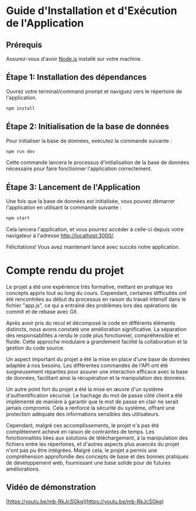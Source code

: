 # Guide d'Installation et d'Exécution de l'Application

## Prérequis
Assurez-vous d'avoir [Node.js](https://nodejs.org/) installé sur votre machine.

## Étape 1: Installation des dépendances
Ouvrez votre terminal/command prompt et naviguez vers le répertoire de l'application.

```bash
npm install
```

## Étape 2: Initialisation de la base de données
Pour initialiser la base de données, exécutez la commande suivante :

```bash
npm run dev
```

Cette commande lancera le processus d'initialisation de la base de données nécessaire pour faire fonctionner l'application correctement.

## Étape 3: Lancement de l'Application
Une fois que la base de données est initialisée, vous pouvez démarrer l'application en utilisant la commande suivante :

```bash
npm start
```

Cela lancera l'application, et vous pourrez accéder à celle-ci depuis votre navigateur à l'adresse [http://localhost:3000/](http://localhost:3000/).

Félicitations! Vous avez maintenant lancé avec succès notre application.

# Compte rendu du projet

Le projet a été une expérience très formative, mettant en pratique les concepts appris tout au long du cours. Cependant, certaines difficultés ont été rencontrées au début du processus en raison du travail intensif dans le fichier "app.js", ce qui a entraîné des problèmes lors des opérations de commit et de rebase avec Git.

Après avoir pris du recul et décomposé le code en différents éléments distincts, nous avons constaté une amélioration significative. La séparation des responsabilités a rendu le code plus fonctionnel, compréhensible et fluide. Cette approche modulaire a grandement facilité la collaboration et la gestion du code source.

Un aspect important du projet a été la mise en place d'une base de données adaptée à nos besoins. Les différentes commandes de l'API ont été soigneusement réparties pour assurer une interaction efficace avec la base de données, facilitant ainsi la récupération et la manipulation des données.

Un autre point fort du projet a été la mise en œuvre d'un système d'authentification sécurisé. Le hachage du mot de passe côté client a été implémenté de manière à garantir que le mot de passe en clair ne serait jamais compromis. Cela a renforcé la sécurité du système, offrant une protection adéquate des informations sensibles des utilisateurs.

Cependant, malgré ces accomplissements, le projet n'a pas été complètement achevé en raison de contraintes de temps. Les fonctionnalités liées aux solutions de téléchargement, à la manipulation des fichiers entre les répertoires, et d'autres aspects plus avancés du projet n'ont pas pu être intégrées. Malgré cela, le projet a permis une compréhension approfondie des concepts de base et des bonnes pratiques de développement web, fournissant une base solide pour de futures améliorations.

## Vidéo de démonstration

[https://youtu.be/mb-RkJcSGkg](https://youtu.be/mb-RkJcSGkg)
